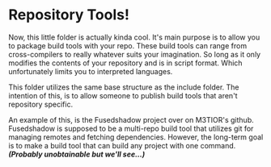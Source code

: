 # Repository Tools!

Now, this little folder is actually kinda cool. It's main purpose is to allow
you to package build tools with your repo. These build tools can range from
cross-compilers to really whatever suits your imagination. So long as it only
modifies the contents of your repository and is in script format. Which
unfortunately limits you to interpreted languages.

This folder utilizes the same base structure as the include folder. The
intention of this, is to allow someone to publish build tools that aren't
repository specific.

An example of this, is the Fusedshadow project over on M3TIOR's github.
Fusedshadow is supposed to be a multi-repo build tool that utilizes git for
managing remotes and fetching dependencies. However, the long-term goal is to
make a build tool that can build any project with one command. ***(Probably
unobtainable but we'll see...)***
